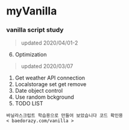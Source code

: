 
# myVanilla 

### vanilla script study

> updated 2020/04/01-2
6. Optimization

> updated 2020/03/07
1. Get weather API connection  
2. Localstorage set get remove
3. Date object control
4. Use random bckground
5. TODO LIST   
 

```
바닐라스크립트 학습용으로 만들어 보았습니다 코드 확인용 
< baedorazy.com/vanilla >
```
